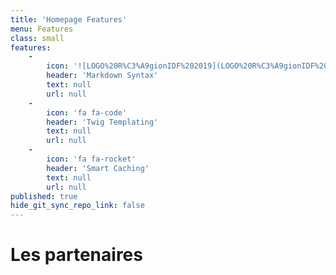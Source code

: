 ```yaml
---
title: 'Homepage Features'
menu: Features
class: small
features:
    -
        icon: '![LOGO%20R%C3%A9gionIDF%202019](LOGO%20R%C3%A9gionIDF%202019.jpg)'
        header: 'Markdown Syntax'
        text: null
        url: null
    -
        icon: 'fa fa-code'
        header: 'Twig Templating'
        text: null
        url: null
    -
        icon: 'fa fa-rocket'
        header: 'Smart Caching'
        text: null
        url: null
published: true
hide_git_sync_repo_link: false
---
```


# Les partenaires
